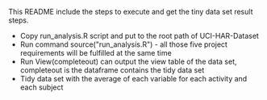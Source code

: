 This README include the steps to execute and get the tiny data set result steps.
* Copy run_analysis.R script and put to the root path of UCI-HAR-Dataset
* Run command source("run_analysis.R") - all those five project requirements will be fulfilled at the same time
* Run View(completeout) can output the view table of the data set, completeout is the dataframe contains the tidy data set
* Tidy data set with the average of each variable for each activity and each subject
